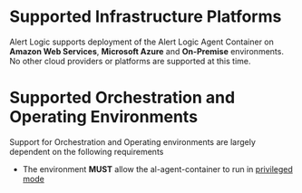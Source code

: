 # Supported Infrastructure Platforms

Alert Logic supports deployment of the Alert Logic Agent Container on **Amazon Web Services**, **Microsoft Azure** and **On-Premise** environments.  No other cloud providers or platforms are supported at this time.

# Supported Orchestration and Operating Environments

Support for Orchestration and Operating environments are largely dependent on the following requirements
* The environment **MUST** allow the al-agent-container to run in [privileged mode](https://docs.docker.com/engine/reference/run/#runtime-privilege-and-linux-capabilities)
